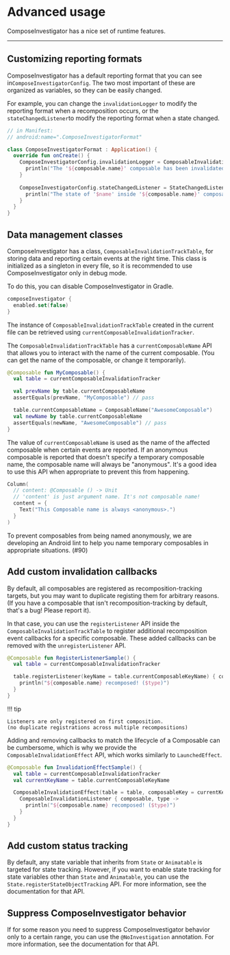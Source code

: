 # Advanced usage

ComposeInvestigator has a nice set of runtime features.

---

## Customizing reporting formats

ComposeInvestigator has a default reporting format that you can see in`ComposeInvestigatorConfig`.
The two most important of these are organized as variables, so they can be easily changed.

For example, you can change the `invalidationLogger` to modify the reporting format when a
recomposition occurs, or the `stateChangedListener`to modify the reporting format when a state
changed.

``` kotlin
// in Manifest:
// android:name=".ComposeInvestigatorFormat"

class ComposeInvestigatorFormat : Application() {
  override fun onCreate() {
    ComposeInvestigatorConfig.invalidationLogger = ComposableInvalidationLogger { callstacks, composable, type ->
      println("The '${composable.name}' composable has been invalidated.")
    }
    
    ComposeInvestigatorConfig.stateChangedListener = StateChangedListener { composable, name, previousValue, newValue ->
      println("The state of '$name' inside '${composable.name}' composable has changed. ($previousValue -> $newValue)")
    }
  }
}
```

## Data management classes

ComposeInvestigator has a class, `ComposableInvalidationTrackTable`, for storing data and reporting
certain events at the right time. This class is initialized as a singleton in every file, so it is
recommended to use ComposeInvestigator only in debug mode.

To do this, you can disable ComposeInvestigator in Gradle.

``` kotlin
composeInvestigator {
  enabled.set(false)
}
```

The instance of `ComposableInvalidationTrackTable` created in the current file can be retrieved
using `currentComposableInvalidationTracker`.

The `ComposableInvalidationTrackTable` has a `currentComposableName` API that allows you to interact
with the name of the current composable. (You can get the name of the composable, or change it
temporarily).

``` kotlin
@Composable fun MyComposable() {
  val table = currentComposableInvalidationTracker

  val prevName by table.currentComposableName
  assertEquals(prevName, "MyComposable") // pass

  table.currentComposableName = ComposableName("AwesomeComposable")
  val newName by table.currentComposableName
  assertEquals(newName, "AwesomeComposable") // pass
}
```

The value of `currentComposableName` is used as the name of the affected composable when certain
events are reported. If an anonymous composable is reported that doesn't specify a temporary
composable name, the composable name will always be "anonymous". It's a good idea to use this API
when appropriate to prevent this from happening.

``` kotlin
Column(
  // content: @Composable () -> Unit
  // 'content' is just argument name. It's not composable name!
  content = {
    Text("This Composable name is always <anonymous>.")
  }
)
```  

To prevent composables from being named anonymously, we are developing an Android lint to help you
name temporary composables in appropriate situations. (#90)

## Add custom invalidation callbacks

By default, all composables are registered as recomposition-tracking targets, but you may want to
duplicate registing them for arbitrary reasons. (If you have a composable that isn't
recomposition-tracking by default, that's a bug! Please report it).

In that case, you can use the `registerListener` API inside the `ComposableInvalidationTrackTable`
to register additional recomposition event callbacks for a specific composable. These added
callbacks can be removed with the `unregisterListener` API.

``` kotlin
@Composable fun RegisterListenerSample() {
  val table = currentComposableInvalidationTracker

  table.registerListener(keyName = table.currentComposableKeyName) { composable, type ->
    println("${composable.name} recomposed! ($type)")
  }
}
```

!!! tip

    Listeners are only registered on first composition.
    (no duplicate registrations across multiple recompositions)

Adding and removing callbacks to match the lifecycle of a Composable can be cumbersome, which is why
we provide the `ComposableInvalidationEffect` API, which works similarly to `LaunchedEffect`.

``` kotlin
@Composable fun InvalidationEffectSample() {
  val table = currentComposableInvalidationTracker
  val currentKeyName = table.currentComposableKeyName

  ComposableInvalidationEffect(table = table, composableKey = currentKeyName) {
    ComposableInvalidationListener { composable, type ->
      println("${composable.name} recomposed! ($type)")
    }
  }
}
```

## Add custom status tracking

By default, any state variable that inherits from `State` or `Animatable` is targeted for state
tracking. However, if you want to enable state tracking for state variables other than `State` and
`Animatable`, you can use the `State.registerStateObjectTracking` API. For more information, see the
documentation for that API.

## Suppress ComposeInvestigator behavior 

If for some reason you need to suppress ComposeInvestigator behavior only to a certain range,
you can use the `@NoInvestigation` annotation. For more information, see the documentation for that API.
